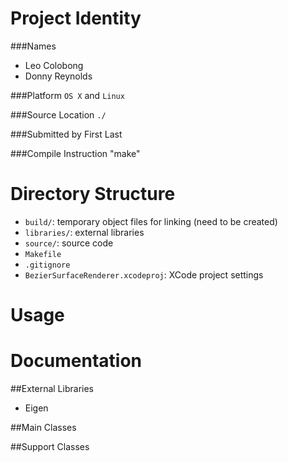 Project Identity
================
###Names
- Leo Colobong
- Donny Reynolds

###Platform
`OS X` and `Linux`

###Source Location
`./`

###Submitted by
First Last

###Compile Instruction
"make"

Directory Structure
=====================
- `build/`: temporary object files for linking (need to be created)
- `libraries/`: external libraries
- `source/`: source code
- `Makefile`
- `.gitignore`
- `BezierSurfaceRenderer.xcodeproj`: XCode project settings

Usage
=====================


Documentation
=====================

##External Libraries
- Eigen

##Main Classes

##Support Classes